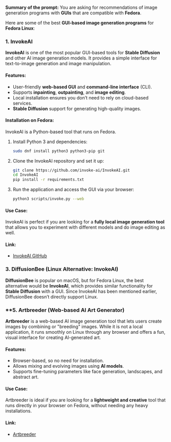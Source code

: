 **Summary of the prompt:** You are asking for recommendations of image generation programs with **GUIs** that are compatible with **Fedora**.

Here are some of the best **GUI-based image generation programs** for **Fedora Linux**:

### 1. InvokeAI

**InvokeAI** is one of the most popular GUI-based tools for **Stable Diffusion** and other AI image generation models. It provides a simple interface for text-to-image generation and image manipulation.

#### Features:

- User-friendly **web-based GUI** and **command-line interface** (CLI).
- Supports **inpainting**, **outpainting**, and **image editing**.
- Local installation ensures you don’t need to rely on cloud-based services.
- **Stable Diffusion** support for generating high-quality images.

#### Installation on Fedora:

InvokeAI is a Python-based tool that runs on Fedora.

1. Install Python 3 and dependencies:
   ```bash
   sudo dnf install python3 python3-pip git
   ```
2. Clone the InvokeAI repository and set it up:
   ```bash
   git clone https://github.com/invoke-ai/InvokeAI.git
   cd InvokeAI
   pip install -r requirements.txt
   ```
3. Run the application and access the GUI via your browser:
   ```bash
   python3 scripts/invoke.py --web
   ```

#### Use Case:

InvokeAI is perfect if you are looking for a **fully local image generation tool** that allows you to experiment with different models and do image editing as well.

#### Link:

- [InvokeAI GitHub](https://github.com/invoke-ai/InvokeAI)


### 3. DiffusionBee (Linux Alternative: InvokeAI)

**DiffusionBee** is popular on macOS, but for Fedora Linux, the best alternative would be **InvokeAI**, which provides similar functionality for **Stable Diffusion** with a GUI. Since InvokeAI has been mentioned earlier, DiffusionBee doesn’t directly support Linux.


### \*\*5. Artbreeder (Web-based AI Art Generator)

**Artbreeder** is a web-based AI image generation tool that lets users create images by combining or "breeding" images. While it is not a local application, it runs smoothly on Linux through any browser and offers a fun, visual interface for creating AI-generated art.

#### Features:

- Browser-based, so no need for installation.
- Allows mixing and evolving images using **AI models**.
- Supports fine-tuning parameters like face generation, landscapes, and abstract art.

#### Use Case:

Artbreeder is ideal if you are looking for a **lightweight and creative** tool that runs directly in your browser on Fedora, without needing any heavy installations.

#### Link:

- [Artbreeder](https://www.artbreeder.com/)






